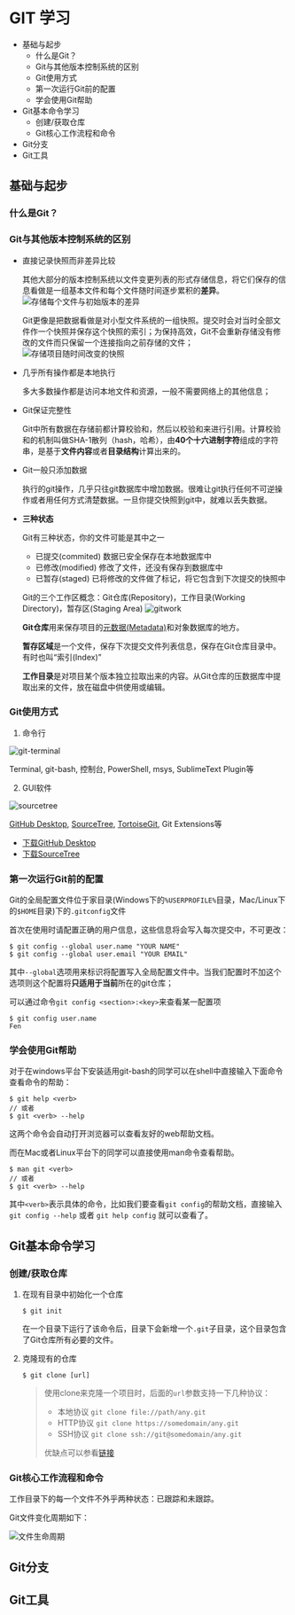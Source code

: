 # GIT 学习

<!-- MarkdownTOC depth=3 -->

- 基础与起步
    - 什么是Git？
    - Git与其他版本控制系统的区别
    - Git使用方式
    - 第一次运行Git前的配置
    - 学会使用Git帮助
- Git基本命令学习
    - 创建/获取仓库
    - Git核心工作流程和命令
- Git分支
- Git工具

<!-- /MarkdownTOC -->

## 基础与起步

### 什么是Git？

### Git与其他版本控制系统的区别

- 直接记录快照而非差异比较

  其他大部分的版本控制系统以文件变更列表的形式存储信息，将它们保存的信息看做是一组基本文件和每个文件随时间逐步累积的**差异**。
  ![存储每个文件与初始版本的差异](./files/deltas.png)

  Git更像是把数据看做是对小型文件系统的一组快照。提交时会对当时全部文件作一个快照并保存这个快照的索引；为保持高效，Git不会重新存储没有修改的文件而只保留一个连接指向之前存储的文件；
  ![存储项目随时间改变的快照](./files/snapshots.png)

- 几乎所有操作都是本地执行

  多大多数操作都是访问本地文件和资源，一般不需要网络上的其他信息；

- Git保证完整性

  Git中所有数据在存储前都计算校验和，然后以校验和来进行引用。计算校验和的机制叫做SHA-1散列（hash，哈希），由**40个十六进制字符**组成的字符串，是基于**文件内容**或者**目录结构**计算出来的。

- Git一般只添加数据

  执行的git操作，几乎只往git数据库中增加数据。很难让git执行任何不可逆操作或者用任何方式清楚数据。一旦你提交快照到git中，就难以丢失数据。

- **三种状态**

  Git有三种状态，你的文件可能是其中之一
  + 已提交(commited) 数据已安全保存在本地数据库中
  + 已修改(modified) 修改了文件，还没有保存到数据库中
  + 已暂存(staged) 已将修改的文件做了标记，将它包含到下次提交的快照中

  Git的三个工作区概念：Git仓库(Repository)，工作目录(Working Directory)，暂存区(Staging Area)
  ![gitwork](./files/areas.png)

  **Git仓库**用来保存项目的[元数据(Metadata)](http://baike.baidu.com/item/%E5%85%83%E6%95%B0%E6%8D%AE)和对象数据库的地方。

  **暂存区域**是一个文件，保存下次提交文件列表信息，保存在Git仓库目录中。有时也叫“索引(Index)”

  **工作目录**是对项目某个版本独立拉取出来的内容。从Git仓库的压数据库中提取出来的文件，放在磁盘中供使用或编辑。

### Git使用方式

1. 命令行

  ![git-terminal](./files/git-terminal.gif)

  Terminal, git-bash, 控制台, PowerShell, msys, SublimeText Plugin等

2. GUI软件

  ![sourcetree](./files/sourcetree.gif)

  [GitHub Desktop](https://desktop.github.com), [SourceTree](https://www.sourcetreeapp.com), [TortoiseGit](https://tortoisegit.org/), Git Extensions等

  + [下载GitHub Desktop](./files/zip/GitHubSetup.rar)
  + [下载SourceTree](./files/zip/SourceTreeSetup_1.9.6.1.rar)

### 第一次运行Git前的配置

Git的全局配置文件位于家目录(Windows下的`%USERPROFILE%`目录，Mac/Linux下的`$HOME`目录)下的`.gitconfig`文件

首次在使用时请配置正确的用户信息，这些信息将会写入每次提交中，不可更改：

```shell
$ git config --global user.name "YOUR NAME"
$ git config --global user.email "YOUR EMAIL"
```

其中`--global`选项用来标识将配置写入全局配置文件中。当我们配置时不加这个选项则这个配置将**只适用于当前**所在的git仓库；

可以通过命令`git config <section>:<key>`来查看某一配置项

```shell
$ git config user.name
Fen
```

### 学会使用Git帮助

对于在windows平台下安装适用git-bash的同学可以在shell中直接输入下面命令查看命令的帮助：

```shell
$ git help <verb>
// 或者
$ git <verb> --help
```

这两个命令会自动打开浏览器可以查看友好的web帮助文档。

而在Mac或者Linux平台下的同学可以直接使用man命令查看帮助。

```shell
$ man git <verb>
// 或者
$ git <verb> --help
```

其中`<verb>`表示具体的命令，比如我们要查看`git config`的帮助文档，直接输入`git config --help` 或者 `git help config` 就可以查看了。

## Git基本命令学习

### 创建/获取仓库

1. 在现有目录中初始化一个仓库

    ```shell
    $ git init
    ```

    在一个目录下运行了该命令后，目录下会新增一个`.git`子目录，这个目录包含了Git仓库所有必要的文件。

2. 克隆现有的仓库

    ```shell
    $ git clone [url]
    ```

    > 使用clone来克隆一个项目时，后面的`url`参数支持一下几种协议：
    >  - 本地协议 `git clone file://path/any.git`
    >  - HTTP协议 `git clone https://somedomain/any.git`
    >  - SSH协议 `git clone ssh://git@somedomain/any.git`
    >
    > 优缺点可以参看[链接](https://git-scm.com/book/zh/v2/%E6%9C%8D%E5%8A%A1%E5%99%A8%E4%B8%8A%E7%9A%84-Git-%E5%8D%8F%E8%AE%AE)

### Git核心工作流程和命令

工作目录下的每一个文件不外乎两种状态：已跟踪和未跟踪。

Git文件变化周期如下：

![文件生命周期](./files/lifecycle.png)

## Git分支

## Git工具
